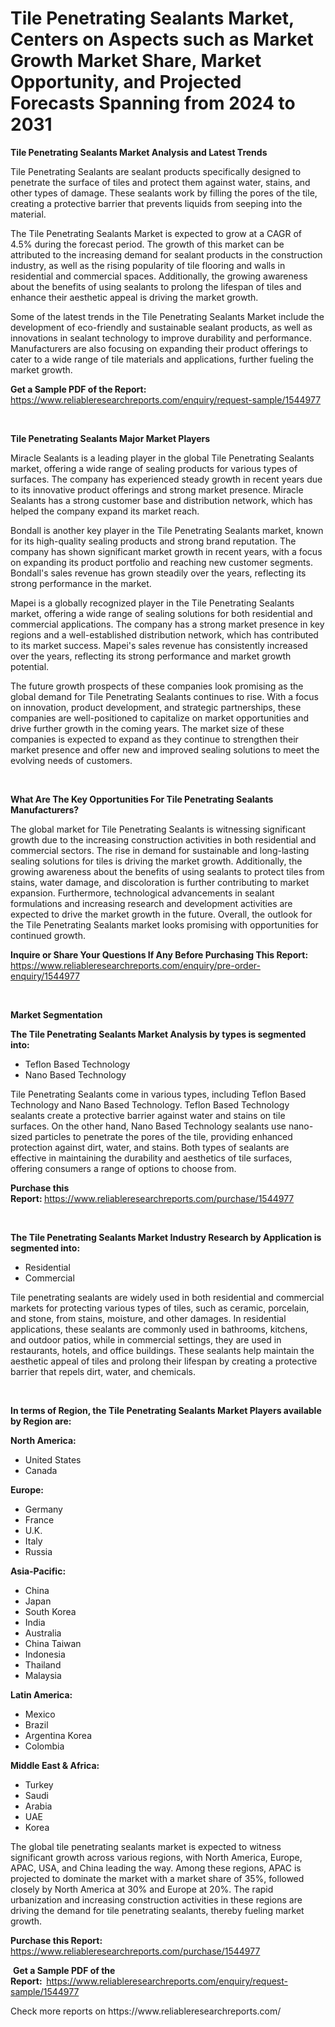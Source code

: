 <p><h1>Tile Penetrating Sealants Market, Centers on Aspects such as Market Growth Market Share, Market Opportunity, and Projected Forecasts Spanning from 2024 to 2031</h1></p><p><strong>Tile Penetrating Sealants Market Analysis and Latest Trends</strong></p>
<p><p>Tile Penetrating Sealants are sealant products specifically designed to penetrate the surface of tiles and protect them against water, stains, and other types of damage. These sealants work by filling the pores of the tile, creating a protective barrier that prevents liquids from seeping into the material.</p><p>The Tile Penetrating Sealants Market is expected to grow at a CAGR of 4.5% during the forecast period. The growth of this market can be attributed to the increasing demand for sealant products in the construction industry, as well as the rising popularity of tile flooring and walls in residential and commercial spaces. Additionally, the growing awareness about the benefits of using sealants to prolong the lifespan of tiles and enhance their aesthetic appeal is driving the market growth.</p><p>Some of the latest trends in the Tile Penetrating Sealants Market include the development of eco-friendly and sustainable sealant products, as well as innovations in sealant technology to improve durability and performance. Manufacturers are also focusing on expanding their product offerings to cater to a wide range of tile materials and applications, further fueling the market growth.</p></p>
<p><strong>Get a Sample PDF of the Report:&nbsp;</strong> <a href="https://www.reliableresearchreports.com/enquiry/request-sample/1544977">https://www.reliableresearchreports.com/enquiry/request-sample/1544977</a></p>
<p>&nbsp;</p>
<p><strong>Tile Penetrating Sealants Major Market Players</strong></p>
<p><p>Miracle Sealants is a leading player in the global Tile Penetrating Sealants market, offering a wide range of sealing products for various types of surfaces. The company has experienced steady growth in recent years due to its innovative product offerings and strong market presence. Miracle Sealants has a strong customer base and distribution network, which has helped the company expand its market reach.</p><p>Bondall is another key player in the Tile Penetrating Sealants market, known for its high-quality sealing products and strong brand reputation. The company has shown significant market growth in recent years, with a focus on expanding its product portfolio and reaching new customer segments. Bondall's sales revenue has grown steadily over the years, reflecting its strong performance in the market.</p><p>Mapei is a globally recognized player in the Tile Penetrating Sealants market, offering a wide range of sealing solutions for both residential and commercial applications. The company has a strong market presence in key regions and a well-established distribution network, which has contributed to its market success. Mapei's sales revenue has consistently increased over the years, reflecting its strong performance and market growth potential.</p><p>The future growth prospects of these companies look promising as the global demand for Tile Penetrating Sealants continues to rise. With a focus on innovation, product development, and strategic partnerships, these companies are well-positioned to capitalize on market opportunities and drive further growth in the coming years. The market size of these companies is expected to expand as they continue to strengthen their market presence and offer new and improved sealing solutions to meet the evolving needs of customers.</p></p>
<p>&nbsp;</p>
<p><strong>What Are The Key Opportunities For Tile Penetrating Sealants Manufacturers?</strong></p>
<p><p>The global market for Tile Penetrating Sealants is witnessing significant growth due to the increasing construction activities in both residential and commercial sectors. The rise in demand for sustainable and long-lasting sealing solutions for tiles is driving the market growth. Additionally, the growing awareness about the benefits of using sealants to protect tiles from stains, water damage, and discoloration is further contributing to market expansion. Furthermore, technological advancements in sealant formulations and increasing research and development activities are expected to drive the market growth in the future. Overall, the outlook for the Tile Penetrating Sealants market looks promising with opportunities for continued growth.</p></p>
<p><strong>Inquire or Share Your Questions If Any Before Purchasing This Report:</strong> <a href="https://www.reliableresearchreports.com/enquiry/pre-order-enquiry/1544977">https://www.reliableresearchreports.com/enquiry/pre-order-enquiry/1544977</a></p>
<p>&nbsp;</p>
<p><strong>Market Segmentation</strong></p>
<p><strong>The Tile Penetrating Sealants Market Analysis by types is segmented into:</strong></p>
<p><ul><li>Teflon Based Technology</li><li>Nano Based Technology</li></ul></p>
<p><p>Tile Penetrating Sealants come in various types, including Teflon Based Technology and Nano Based Technology. Teflon Based Technology sealants create a protective barrier against water and stains on tile surfaces. On the other hand, Nano Based Technology sealants use nano-sized particles to penetrate the pores of the tile, providing enhanced protection against dirt, water, and stains. Both types of sealants are effective in maintaining the durability and aesthetics of tile surfaces, offering consumers a range of options to choose from.</p></p>
<p><strong>Purchase this Report:&nbsp;</strong><a href="https://www.reliableresearchreports.com/purchase/1544977">https://www.reliableresearchreports.com/purchase/1544977</a></p>
<p>&nbsp;</p>
<p><strong>The Tile Penetrating Sealants Market Industry Research by Application is segmented into:</strong></p>
<p><ul><li>Residential</li><li>Commercial</li></ul></p>
<p><p>Tile penetrating sealants are widely used in both residential and commercial markets for protecting various types of tiles, such as ceramic, porcelain, and stone, from stains, moisture, and other damages. In residential applications, these sealants are commonly used in bathrooms, kitchens, and outdoor patios, while in commercial settings, they are used in restaurants, hotels, and office buildings. These sealants help maintain the aesthetic appeal of tiles and prolong their lifespan by creating a protective barrier that repels dirt, water, and chemicals.</p></p>
<p>&nbsp;</p>
<p><strong>In terms of Region, the Tile Penetrating Sealants Market Players available by Region are:</strong></p>
<p>
    <p> <strong> North America: </strong>
        <ul>
            <li>United States</li>
            <li>Canada</li>
        </ul>
        </p> 
    <p> <strong> Europe: </strong>
        <ul>
            <li>Germany</li>
            <li>France</li>
            <li>U.K.</li>
            <li>Italy</li>
            <li>Russia</li>
        </ul>
        </p> 
    <p> <strong> Asia-Pacific: </strong>
        <ul>
            <li>China</li>
            <li>Japan</li>
            <li>South Korea</li>
            <li>India</li>
            <li>Australia</li>
            <li>China Taiwan</li>
            <li>Indonesia</li>
            <li>Thailand</li>
            <li>Malaysia</li>
        </ul>
        </p> 
    <p> <strong> Latin America: </strong>
        <ul>
            <li>Mexico</li>
            <li>Brazil</li>
            <li>Argentina Korea</li>
            <li>Colombia</li>
        </ul>
        </p> 
    <p> <strong> Middle East & Africa: </strong>
        <ul>
            <li>Turkey</li>
            <li>Saudi</li>
            <li>Arabia</li>
            <li>UAE</li>
            <li>Korea</li>
        </ul>
    </p>
    </p>
<p><p>The global tile penetrating sealants market is expected to witness significant growth across various regions, with North America, Europe, APAC, USA, and China leading the way. Among these regions, APAC is projected to dominate the market with a market share of 35%, followed closely by North America at 30% and Europe at 20%. The rapid urbanization and increasing construction activities in these regions are driving the demand for tile penetrating sealants, thereby fueling market growth.</p></p>
<p><strong>Purchase this Report: </strong><a href="https://www.reliableresearchreports.com/purchase/1544977">https://www.reliableresearchreports.com/purchase/1544977</a></p>
<p>&nbsp;<strong>Get a Sample PDF of the Report:&nbsp;&nbsp;</strong><a href="https://www.reliableresearchreports.com/enquiry/request-sample/1544977">https://www.reliableresearchreports.com/enquiry/request-sample/1544977</a></p>
<p><strong></strong></p>
<p>Check more reports on https://www.reliableresearchreports.com/</p>
